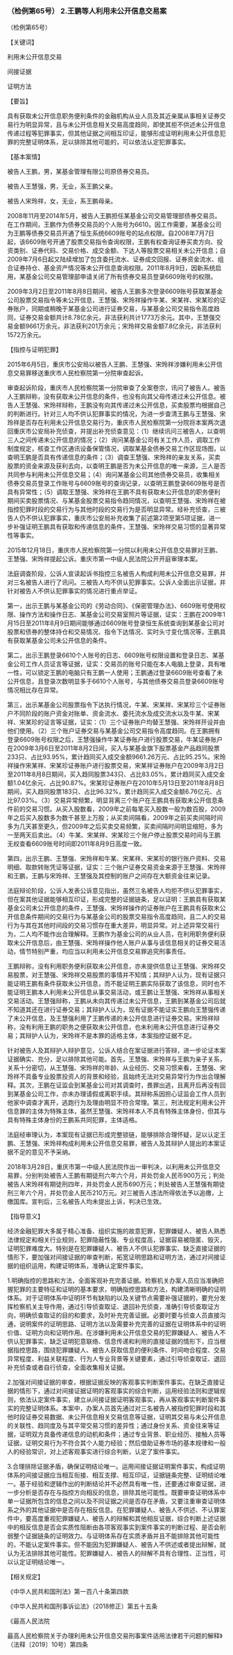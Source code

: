### （检例第65号） 2.王鹏等人利用未公开信息交易案

（检例第65号）

【关键词】

利用未公开信息交易

间接证据

证明方法

【要旨】

具有获取未公开信息职务便利条件的金融机构从业人员及其近亲属从事相关证券交易行为明显异常，且与未公开信息相关交易高度趋同，即使其拒不供述未公开信息传递过程等犯罪事实，但其他证据之间相互印证，能够形成证明利用未公开信息犯罪的完整证明体系，足以排除其他可能的，可以依法认定犯罪事实。

【基本案情】

被告人王鹏，男，某基金管理有限公司原债券交易员。

被告人王慧强，男，无业，系王鹏父亲。

被告人宋玲祥，女，无业，系王鹏母亲。

2008年11月至2014年5月，被告人王鹏担任某基金公司交易管理部债券交易员。在工作期间，王鹏作为债券交易员的个人账号为6610。因工作需要，某基金公司为王鹏等债券交易员开通了恒生系统6609账号的站点权限。自2008年7月7日起，该6609账号开通了股票交易指令查询权限，王鹏有权查询证券买卖方向、投资类别、证券代码、交易价格、成交金额、下达人等股票交易相关未公开信息；自2009年7月6日起又陆续增加了包含委托流水、证券成交回报、证券资金流水、组合证券持仓、基金资产情况等未公开信息查询权限。2011年8月9日，因新系统启用，某基金公司交易管理部申请关闭了所有债券交易员登录6609账号的权限。

2009年3月2日至2011年8月8日期间，被告人王鹏多次登录6609账号获取某基金公司股票交易指令等未公开信息，王慧强、宋玲祥操作牛某、宋某祥、宋某珍的证券账户，同期或稍晚于某基金公司进行证券交易，与某基金公司交易指令高度趋同，证券交易金额共计8.78亿余元，非法获利共计1773万余元。其中，王慧强交易金额9661万余元，非法获利201万余元；宋玲祥交易金额7.8亿余元，非法获利1572万余元。

【指控与证明犯罪】

2015年6月5日，重庆市公安局以被告人王鹏、王慧强、宋玲祥涉嫌利用未公开信息交易罪移送重庆市人民检察院第一分院审查起诉。

审查起诉阶段，重庆市人民检察院第一分院审查了全案卷宗，讯问了被告人。被告人王鹏辩称，没有获取未公开信息的条件，也没有向其父母传递过未公开信息。被告人王慧强、宋玲祥辩称，王鹏没有向其传递过未公开信息，买卖股票均根据自己的判断进行。针对三人均不供认犯罪事实的情况，为进一步查清王鹏与王慧强、宋玲祥是否存在利用未公开信息交易行为，重庆市人民检察院第一分院将本案两次退回重庆市公安局补充侦查，并提出补充侦查意见：（1）继续讯问三被告人，以查明三人之间传递未公开信息的情况；（2）询问某基金公司有关工作人员，调取工作制度规定，核查工作区通讯设备保管情况，调取某基金债券交易工作区现场图，以查明王鹏是否具有传递信息的条件；（3）调查王慧强、宋玲祥的亲友关系，买卖股票的资金来源及获利去向，以查明王鹏是否为未公开信息的唯一来源，三人是否共同参与利用未公开信息交易；（4）询问某基金公司其他债券交易员，收集相关债券交易员登录工作账号与6609账号的查询记录，以查明王鹏登录6609账号是否具有异常性；（5）调取王慧强、宋玲祥在王鹏不具有获取未公开信息的职务便利期间买卖股票情况、与某基金股票交易指令趋同情况，以查明王慧强、宋玲祥在被指控犯罪时段的交易行为与其他时段的交易行为是否明显异常。经补充侦查，三被告人仍不供认犯罪事实，重庆市公安局补充收集了前述第2项至第5项证据，进一步补强证明王鹏具有获取和传递信息的条件，王慧强、宋玲祥交易习惯的显著异常性等事实。

2015年12月18日，重庆市人民检察院第一分院以利用未公开信息交易罪对王鹏、王慧强、宋玲祥提起公诉。重庆市第一中级人民法院公开开庭审理本案。

法庭调查阶段，公诉人宣读起诉书指控三名被告人构成利用未公开信息交易罪，并对三名被告人进行了讯问。三被告人均不供认犯罪事实。公诉人全面出示证据，并针对被告人不供认犯罪事实的情况进行重点举证。

第一，出示王鹏与某基金公司的《劳动合同》、《保密管理办法》、6609账号使用权限、操作方法和操作日志、某基金公司交易室照片等证据，证实：王鹏在2009年1月15日至2011年8月9日期间能够通过6609账号登录恒生系统查询到某基金公司对股票和债券的整体持仓和交易情况、指令下达情况、实时头寸变化情况等，王鹏具有获取某基金公司未公开信息的条件。

第二，出示王鹏登录6610个人账号的日志、6609账号权限设置和登录日志、某基金公司工作人员证言等证据，证实：交易员的账号只能在本人电脑上登录，具有唯一性，可以锁定王鹏的电脑只有王鹏一人使用；王鹏通过登录6609账号查看了未公开信息，且登录次数明显多于6610个人账号，与其他债券交易员登录6609账号情况相比存在异常。

第三，出示某基金公司股票指令下达执行情况，牛某、宋某祥、宋某珍三个证券账户不同阶段的账户资金对账单、资金流水、委托流水及成交流水以及牛某、宋某祥、宋某珍的证言等证据，证实：（1）三个证券账户均替王慧强、宋玲祥开设并由他们使用。（2）三个账户证券交易与某基金公司交易指令高度趋同。在王鹏拥有登录6609账号权限之后，王慧强操作牛某证券账户进行股票交易，牛某证券账户在2009年3月6日至2011年8月2日间，买入与某基金旗下股票基金产品趋同股票233只、占比93.95%，累计趋同买入成交金额9661.26万元、占比95.25%。宋玲祥操作宋某祥、宋某珍证券账户进行股票交易，宋某祥证券账户在2009年3月2日至2011年8月8日期间，买入趋同股票343只、占比83.05%，累计趋同买入成交金额1.04亿余元、占比90.87%。宋某珍证券账户在2010年5月13日至2011年8月8日期间，买入趋同股票183只、占比96.32%，累计趋同买入成交金额6.76亿元、占比97.03%。（3）交易异常频繁，明显背离三个账户在王鹏具有获取未公开信息条件前的交易习惯。从买入股数看，2009年之前每笔买入股数一般为数百股，2009年之后买入股数多为数千甚至上万股；从买卖间隔看，2009年之前买卖间隔时间多为几天甚至更久，但2009年之后买卖交易频繁，买卖间隔时间明显缩短，多为一至两天后卖出。（4）牛某、宋某祥、宋某珍三个账户停止股票交易时间与王鹏无权查看6609账号时间即2011年8月9日高度一致。

第四，出示王鹏、王慧强、宋玲祥和牛某、宋某祥、宋某珍的银行账户资料、交易明细、取款转账凭证等证据，证实：三个账户证券交易资金来源于王慧强、宋玲祥和王鹏，王鹏与宋玲祥、王慧强及其控制的账户之间存在大额资金往来记录。

法庭辩论阶段，公诉人发表公诉意见指出，虽然三名被告人均拒不供认犯罪事实，但在案其他证据能够相互印证，形成完整的证据链条，足以证明：王鹏具有获取某基金公司未公开信息的条件，王慧强、宋玲祥操作的证券账户在王鹏具有获取未公开信息条件期间的交易行为与某基金公司的股票交易指令高度趋同，且二人的交易行为与其在其他时间段的交易习惯存在重大差异，明显异常。对上述异常交易行为，二人均不能作出合理解释。王鹏作为基金公司的从业人员，在利用职务便利获取未公开信息后，由王慧强、宋玲祥操作他人账户从事与该信息相关的证券交易活动，情节特别严重，均应当以利用未公开信息交易罪追究刑事责任。

王鹏辩称，没有利用职务便利获取未公开信息，亦未提供信息让王慧强、宋玲祥交易股票，对王慧强、宋玲祥交易股票的事情并不知情；其辩护人认为，现有证据只能证明王鹏有条件获取未公开信息，而不能证明王鹏实际获取了该信息，同时也不能证明王鹏本人利用未公开信息从事交易活动，或王鹏让王慧强、宋玲祥从事相关交易活动。王慧强辩称，王鹏从未向其传递过未公开信息，王鹏到某基金公司后就不知道其还在进行证券交易；其辩护人认为，现有证据不能证实王鹏向王慧强传递了未公开信息，及王慧强利用了王鹏传递的未公开信息进行证券交易。宋玲祥辩称，没有利用王鹏的职务之便获取未公开信息，也未利用未公开信息进行证券交易；其辩护人认为，宋玲祥不是本罪的适格主体，本案指控证据不足。

针对被告人及其辩护人辩护意见，公诉人结合在案证据进行答辩，进一步论证本案证据确实、充分，足以排除其他可能。首先，王慧强、宋玲祥与王鹏为亲子关系，关系十分密切，从王慧强、宋玲祥的年龄、从业经历、交易习惯来看，王慧强、宋玲祥不具备专业股票投资人的背景和经验，且始终无法对交易异常行为作出合理解释。其次，王鹏在证监会到某基金公司对其调查时，畏罪出逃，且离开后再没有回到某基金公司工作，亦未办理请假或离职手续。其辩称系因担心证监会工作人员到他家中调查才离开，逃跑行为及理由明显不符合常理。第三，刑法规定利用未公开信息罪的主体为特殊主体，虽然王慧强、宋玲祥本人不具有特殊主体身份，但其与具有特殊主体身份的王鹏系共同犯罪，主体适格。

法庭经审理认为，本案现有证据已形成完整锁链，能够排除合理怀疑，足以认定王鹏、王慧强、宋玲祥构成利用未公开信息交易罪，被告人及其辩护人提出的本案证据不足的意见不予采纳。

2018年3月28日，重庆市第一中级人民法院作出一审判决，以利用未公开信息交易罪，分别判处被告人王鹏有期徒刑六年六个月，并处罚金人民币900万元；判处被告人宋玲祥有期徒刑四年，并处罚金人民币690万元；判处被告人王慧强有期徒刑三年六个月，并处罚金人民币210万元。对三被告人违法所得依法予以追缴，上缴国库。宣判后，三名被告人均未提出上诉，判决已生效。

【指导意义】

经济金融犯罪大多属于精心准备、组织实施的故意犯罪，犯罪嫌疑人、被告人熟悉法律规定和相关行业规则，犯罪隐蔽性强、专业程度高，证据容易被隐匿、毁灭，证明犯罪难度大。特别是在犯罪嫌疑人、被告人不供认犯罪事实、缺乏直接证据的情形下，要加强对间接证据的审查判断，拓宽证明思路和证明方法，通过对间接证据的组织运用，构建证明体系，准确认定案件事实。

1.明确指控的思路和方法，全面客观补充完善证据。检察机关办案人员应当准确把握犯罪的主要特征和证明的基本要求，明确指控思路和方法，构建清晰明确的证明体系。对于证明体系中证明环节有缺陷的以及关键节点需要补强证据的，要充分发挥检察机关主导作用，通过引导侦查取证、退回补充侦查，准确引导侦查取证方向，明确侦查取证的目的和要求，及时补充完善证据。必要时要与侦查人员直接沟通，说明案件的证明思路、证明方法以及需要补充完善的证据在证明体系中的证明价值、证明方向和证明作用。在涉嫌利用未公开信息交易的犯罪嫌疑人、被告人不供认犯罪事实，缺乏证明犯意联络、信息传递和利用的直接证据的情形下，应当根据指控思路，围绕犯罪嫌疑人、被告人获取信息的便利条件、时间吻合程度、交易异常程度、利益关联程度、行为人专业背景等关键要素，通过引导侦查取证、退回补充侦查或者自行侦查，全面收集相关证据。

2.加强对间接证据的审查，根据证据反映的客观事实判断案件事实。在缺乏直接证据的情形下，通过对间接证据证明的客观事实的综合判断，运用经验法则和逻辑规则，依法认定案件事实，建立从间接证据证明客观事实，再从客观事实判断案件事实的完整证明体系。本案中，办案人员首先通过对三名被告人被指控犯罪时段和其他时段证券交易数据、未公开信息相关交易信息等证据，证明其交易与未公开信息的关联性、趋同度及与其平常交易习惯的差异性；通过身份关系、资金往来等证据，证明双方具备传递信息的动机和条件；通过专业背景、职业经历、接触人员等证据，证明交易行为不符合其个人能力经验；然后借助证券市场的基本规律和一般人的经验常识，对上述客观事实进行综合判断，认定了案件事实。

3.合理排除证据矛盾，确保证明结论唯一。运用间接证据证明案件事实，构成证明体系的间接证据应当相互衔接、相互支撑、相互印证，证据链条完整、证明结论唯一。基于经验和逻辑作出的判断结论并不必然具有唯一性，还要通过审查证据，进一步分析是否存在与指控方向相反的信息，排除其他可能性。既要审查证明体系中单一证据所包含的信息之间以及不同证据之间是否存在矛盾，又要注重审查证明体系之外的其他证据中是否存在相反信息。在犯罪嫌疑人、被告人不供述、不认罪案件中，要高度重视犯罪嫌疑人、被告人的辩解和其他相反证据，综合判断上述证据中的相反信息是否会实质性阻断由各项客观事实到案件事实的判断过程、是否会削弱整个证据链条的证明效力。与证明体系存在实质矛盾并且不能排除其他可能性的，不能认定案件事实。但不能因为犯罪嫌疑人、被告人不供述或者提出辩解，就认为无法排除其他可能性。犯罪嫌疑人、被告人的辩解不具有合理性、正当性，可以认定证明结论唯一。

【相关规定】

《中华人民共和国刑法》第一百八十条第四款

《中华人民共和国刑事诉讼法》（2018修正）第五十五条

《最高人民法院

最高人民检察院关于办理利用未公开信息交易刑事案件适用法律若干问题的解释》（法释〔2019〕10号）第四条
